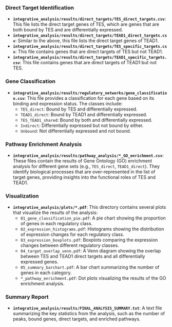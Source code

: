 ### Direct Target Identification

- **`integrative_analysis/results/direct_targets/TES_direct_targets.csv`**: This file lists the direct target genes of TES, which are genes that are both bound by TES and are differentially expressed.
- **`integrative_analysis/results/direct_targets/TEAD1_direct_targets.csv`**: Similar to the above, this file lists the direct target genes of TEAD1.
- **`integrative_analysis/results/direct_targets/TES_specific_targets.csv`**: This file contains genes that are direct targets of TES but not TEAD1.
- **`integrative_analysis/results/direct_targets/TEAD1_specific_targets.csv`**: This file contains genes that are direct targets of TEAD1 but not TES.

### Gene Classification

- **`integrative_analysis/results/regulatory_networks/gene_classification.csv`**: This file provides a classification for each gene based on its binding and expression status. The classes include:
    - `TES_direct`: Bound by TES and differentially expressed.
    - `TEAD1_direct`: Bound by TEAD1 and differentially expressed.
    - `TES_TEAD1_shared`: Bound by both and differentially expressed.
    - `Indirect`: Differentially expressed but not bound by either.
    - `Unbound`: Not differentially expressed and not bound.

### Pathway Enrichment Analysis

- **`integrative_analysis/results/pathway_analysis/*_GO_enrichment.csv`**: These files contain the results of Gene Ontology (GO) enrichment analysis for different gene sets (e.g., `TES_direct`, `TEAD1_direct`). They identify biological processes that are over-represented in the list of target genes, providing insights into the functional roles of TES and TEAD1.

### Visualization

- **`integrative_analysis/plots/*.pdf`**: This directory contains several plots that visualize the results of the analysis:
    - `01_gene_classification_pie.pdf`: A pie chart showing the proportion of genes in each regulatory class.
    - `02_expression_histograms.pdf`: Histograms showing the distribution of expression changes for each regulatory class.
    - `03_expression_boxplots.pdf`: Boxplots comparing the expression changes between different regulatory classes.
    - `04_target_overlap_venn.pdf`: A Venn diagram showing the overlap between TES and TEAD1 direct targets and all differentially expressed genes.
    - `05_summary_barchart.pdf`: A bar chart summarizing the number of genes in each category.
    - `*_pathway_enrichment.pdf`: Dot plots visualizing the results of the GO enrichment analysis.

### Summary Report

- **`integrative_analysis/results/FINAL_ANALYSIS_SUMMARY.txt`**: A text file summarizing the key statistics from the analysis, such as the number of peaks, bound genes, direct targets, and enriched pathways.
